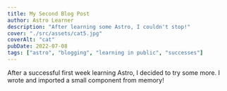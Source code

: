 ```yaml
---
title: My Second Blog Post
author: Astro Learner
description: "After learning some Astro, I couldn't stop!"
cover: "./src/assets/cat5.jpg"
coverAlt: "cat"
pubDate: 2022-07-08
tags: ["astro", "blogging", "learning in public", "successes"]
---
```


After a successful first week learning Astro, I decided to try some more. I wrote and imported a small component from memory!
